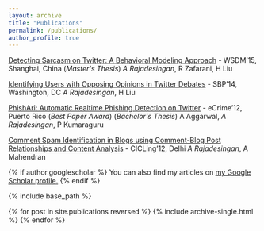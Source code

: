 ```yaml
---
layout: archive
title: "Publications"
permalink: /publications/
author_profile: true
---
```


[Detecting Sarcasm on Twitter: A Behavioral Modeling Approach](https://ashwin-r.github.io/files/SarcasmDetection.pdf) - WSDM’15, Shanghai, China (*Master's Thesis*)
*A Rajadesingan*, R Zafarani, H Liu


[Identifying Users with Opposing Opinions in Twitter Debates](1402.7143.pdf) - SBP’14, Washington, DC
*A Rajadesingan*, H Liu


[PhishAri: Automatic Realtime Phishing Detection on Twitter](https://ashwin-r.github.io/files/phishari.pdf) - eCrime’12, Puerto Rico (*Best Paper Award*) (*Bachelor's Thesis*)
A Aggarwal, *A Rajadesingan*, P Kumaraguru


[Comment Spam Identification in Blogs using Comment-Blog Post Relationships and Content Analysis](https://ashwin-r.github.io/files/10.1007_978-3-642-28601-8_41.pdf) - CICLing’12, Delhi
*A Rajadesingan*, A Mahendran

{% if author.googlescholar %}
  You can also find my articles on <u><a href="{{author.googlescholar}}">my Google Scholar profile</a>.</u>
{% endif %}

{% include base_path %}

{% for post in site.publications reversed %}
  {% include archive-single.html %}
{% endfor %}
